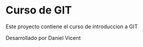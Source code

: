 # Curso de GIT

Este proyecto contiene el curso de introduccion a GIT

Desarrollado por Daniel Vicent
